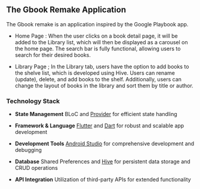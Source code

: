 ## The Gbook Remake Application
The Gbook remake is an application inspired by the Google Playbook app.

- Home Page : When the user clicks on a book detail page, it will be added to the Library list, which will then be displayed as a carousel on the home page. The search bar is fully functional, allowing users to search for their desired books.

- Library Page ; In the Library tab, users have the option to add books to the shelve list, which is developed using Hive. Users can rename (update), delete, and add books to the shelf. Additionally, users can change the layout of books in the library and sort them by title or author.

### Technology Stack

- **State Management**
   BLoC and [Provider](https://pub.dev/packages/provider) for efficient state handling
  
- **Framework & Language**
   [Flutter](https://flutter.dev/) and [Dart](https://dart.dev/) for robust and scalable app development
  
- **Development Tools**
   [Android Studio](https://developer.android.com/studio) for comprehensive development and debugging
  
- **Database**
   Shared Preferences and [Hive](https://pub.dev/packages/hive_flutter) for persistent data storage and CRUD operations
  
- **API Integration**
   Utilization of third-party APIs for extended functionality


